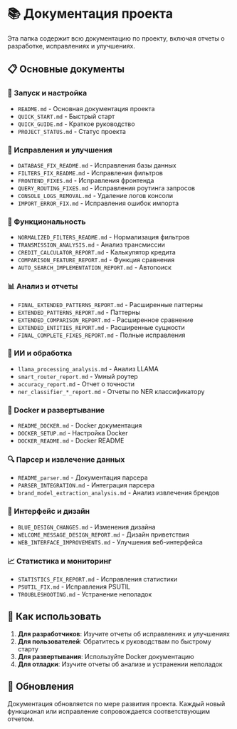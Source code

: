 # 📚 Документация проекта

Эта папка содержит всю документацию по проекту, включая отчеты о разработке, исправлениях и улучшениях.

## 📋 Основные документы

### 🚀 Запуск и настройка
- `README.md` - Основная документация проекта
- `QUICK_START.md` - Быстрый старт
- `QUICK_GUIDE.md` - Краткое руководство
- `PROJECT_STATUS.md` - Статус проекта

### 🔧 Исправления и улучшения
- `DATABASE_FIX_README.md` - Исправления базы данных
- `FILTERS_FIX_README.md` - Исправления фильтров
- `FRONTEND_FIXES.md` - Исправления фронтенда
- `QUERY_ROUTING_FIXES.md` - Исправления роутинга запросов
- `CONSOLE_LOGS_REMOVAL.md` - Удаление логов консоли
- `IMPORT_ERROR_FIX.md` - Исправления ошибок импорта

### 🎯 Функциональность
- `NORMALIZED_FILTERS_README.md` - Нормализация фильтров
- `TRANSMISSION_ANALYSIS.md` - Анализ трансмиссии
- `CREDIT_CALCULATOR_REPORT.md` - Калькулятор кредита
- `COMPARISON_FEATURE_REPORT.md` - Функция сравнения
- `AUTO_SEARCH_IMPLEMENTATION_REPORT.md` - Автопоиск

### 📊 Анализ и отчеты
- `FINAL_EXTENDED_PATTERNS_REPORT.md` - Расширенные паттерны
- `EXTENDED_PATTERNS_REPORT.md` - Паттерны
- `EXTENDED_COMPARISON_REPORT.md` - Расширенное сравнение
- `EXTENDED_ENTITIES_REPORT.md` - Расширенные сущности
- `FINAL_COMPLETE_FIXES_REPORT.md` - Полные исправления

### 🧠 ИИ и обработка
- `llama_processing_analysis.md` - Анализ LLAMA
- `smart_router_report.md` - Умный роутер
- `accuracy_report.md` - Отчет о точности
- `ner_classifier_*_report.md` - Отчеты по NER классификатору

### 🐳 Docker и развертывание
- `README_DOCKER.md` - Docker документация
- `DOCKER_SETUP.md` - Настройка Docker
- `DOCKER_README.md` - Docker README

### 🔍 Парсер и извлечение данных
- `README_parser.md` - Документация парсера
- `PARSER_INTEGRATION.md` - Интеграция парсера
- `brand_model_extraction_analysis.md` - Анализ извлечения брендов

### 🎨 Интерфейс и дизайн
- `BLUE_DESIGN_CHANGES.md` - Изменения дизайна
- `WELCOME_MESSAGE_DESIGN_REPORT.md` - Дизайн приветствия
- `WEB_INTERFACE_IMPROVEMENTS.md` - Улучшения веб-интерфейса

### 📈 Статистика и мониторинг
- `STATISTICS_FIX_REPORT.md` - Исправления статистики
- `PSUTIL_FIX.md` - Исправления PSUTIL
- `TROUBLESHOOTING.md` - Устранение неполадок

## 📖 Как использовать

1. **Для разработчиков**: Изучите отчеты об исправлениях и улучшениях
2. **Для пользователей**: Обратитесь к руководствам по быстрому старту
3. **Для развертывания**: Используйте Docker документацию
4. **Для отладки**: Изучите отчеты об анализе и устранении неполадок

## 🔄 Обновления

Документация обновляется по мере развития проекта. Каждый новый функционал или исправление сопровождается соответствующим отчетом. 
 
 
 
 
 